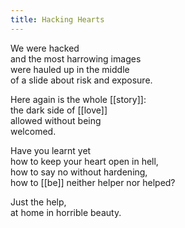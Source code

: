 ```yaml
---
title: Hacking Hearts
---
```


We were hacked  
and the most harrowing images  
were hauled up in the middle  
of a slide about risk and exposure.  
  
Here again is the whole [[story]]:  
the dark side of [[love]]  
allowed without being  
welcomed.  
  
Have you learnt yet  
how to keep your heart open in hell,  
how to say no without hardening,  
how to [[be]] neither helper nor helped?  
  
Just the help,  
at home in horrible beauty.  